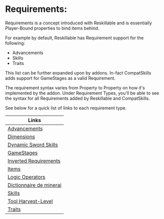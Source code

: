# Requirements:

Requirements is a concept introduced with Reskillable and is essentially Player-Bound properties to bind items behind.

For example by default, Reskillable has Requirement support for the following:

- Advancements
- Skills
- Traits

This list can be further expanded upon by addons. In-fact CompatSkills adds support for GameStages as a valid Requirement.

The requirement syntax varies from Property to Property on how it's implemented by the addon. Under Requirement Types, you'll be able to see the syntax for all Requirements added by Reskillable and CompatSkills.

See below for a quick list of links to each requirement type.

| Links                                                                                                 |
| ----------------------------------------------------------------------------------------------------- |
| [Advancements](/Mods/CompatSkills/Requirements/Requirement_Types/Advancements/)                       |
| [Dimensions](/Mods/CompatSkills/Requirements/Requirement_Types/Dimensions/)                           |
| [Dynamic Sword Skills](/Mods/CompatSkills/Requirements/Requirement_Types/Dynamic_Sword_Skills/)       |
| [GameStages](/Mods/CompatSkills/Requirements/Requirement_Types/GameStages/)                           |
| [Inverted Requirements](/Mods/CompatSkills/Requirements/Requirement_Types/Inverted_Requirements/)     |
| [Items](/Mods/CompatSkills/Requirements/Requirement_Types/Items/)                                     |
| [Logic Operators](/Mods/CompatSkills/Requirements/Requirement_Types/Logic_Operators/1_READ_ME_FIRST/) |
| [Dictionnaire de minerai](/Mods/CompatSkills/Requirements/Requirement_Types/Ore_Dictionary/)          |
| [Skills](/Mods/CompatSkills/Requirements/Requirement_Types/Skills/)                                   |
| [Tool Harvest-Level](/Mods/CompatSkills/Requirements/Requirement_Types/Tool_Harvest-Level/)           |
| [Traits](/Mods/CompatSkills/Requirements/Requirement_Types/Traits/)                                   |